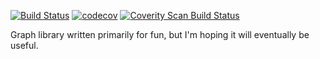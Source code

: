 [![Build Status](https://travis-ci.org/atn34/gpgraph.svg?branch=master)](https://travis-ci.org/atn34/gpgraph)
[![codecov](https://codecov.io/gh/atn34/gpgraph/branch/master/graph/badge.svg)](https://codecov.io/gh/atn34/gpgraph)
[![Coverity Scan Build Status](https://scan.coverity.com/projects/14006/badge.svg)](https://scan.coverity.com/projects/atn34-gpgraph)

Graph library written primarily for fun, but I'm hoping it will eventually be useful.
